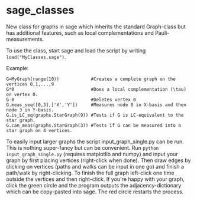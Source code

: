 # sage_classes
New class for graphs in sage which inherits the standard Graph-class but has additional features, such as local complementations and Pauli-measurements.

To use the class, start sage and load the script by writing `load("MyClasses.sage")`.

Example:
```
G=MyGraph(range(10))            #Creates a complete graph on the vertices 0,1,...,9
G*0                             #Does a local complementation (\tau) on vertex 0.
G-0                             #Deletes vertex 0
G.meas_seq([0,3],['X','Y'])     #Measures node 0 in X-basis and then node 3 in Y-basis.
G.is_LC_eq(graphs.StarGraph(9)) #Tests if G is LC-equivalent to the star graph.
G.can_meas(graphs.StarGraph(3)) #Tests if G can be measured into a star graph on 4 vertices.
```

To easily input larger graphs the script input_graph_single.py can be run. This is nothing super-fancy but can be convenient.
Run `python input_graph_single.py` (requires matplotlib and numpy) and input your graph by first placing vertices (right-click when done). Then draw edges by clicking on vertices (paths and walks can be input in one go) and finish a path/walk by right-clicking. To finish the full graph left-click one time outside the vertices and then right-click. If you're happy with your graph, click the green circle and the program outputs the adjacency-dictionary which can be copy-pasted into sage. The red circle restarts the process.
